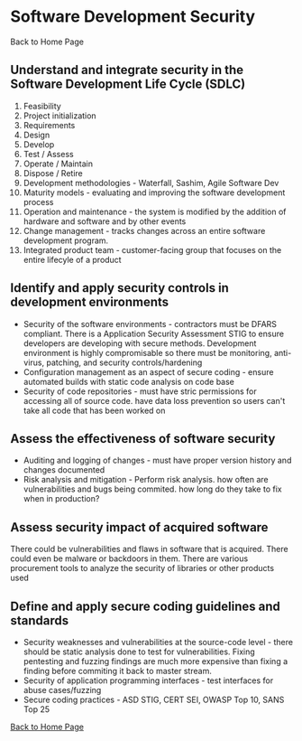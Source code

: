 # Software Development Security

Back to Home Page   


## Understand and integrate security in the Software Development Life Cycle \(SDLC\)

1. Feasibility
2. Project initialization
3. Requirements
4. Design
5. Develop
6. Test / Assess
7. Operate / Maintain
8. Dispose / Retire
9. Development methodologies - Waterfall, Sashim, Agile Software Dev
10. Maturity models - evaluating and improving the software development process
11. Operation and maintenance - the system is modified by the addition of hardware and software and by other events
12. Change management - tracks changes across an entire software development program.
13. Integrated product team - customer-facing group that focuses on the entire lifecyle of a product

## Identify and apply security controls in development environments

* Security of the software environments - contractors must be DFARS compliant. There is a Application Security Assessment STIG to ensure developers are developing with secure methods. Development environment is highly compromisable so there must be monitoring, anti-virus, patching, and security controls/hardening
* Configuration management as an aspect of secure coding - ensure automated builds with static code analysis on code base
* Security of code repositories - must have stric permissions for accessing all of source code. have data loss prevention so users can't take all code that has been worked on

## Assess the effectiveness of software security

* Auditing and logging of changes - must have proper version history and changes documented
* Risk analysis and mitigation - Perform risk analysis. how often are vulnerabilities and bugs being commited. how long do they take to fix when in production?

## Assess security impact of acquired software

There could be vulnerabilities and flaws in software that is acquired. There could even be malware or backdoors in them. There are various procurement tools to analyze the security of libraries or other products used

## Define and apply secure coding guidelines and standards

* Security weaknesses and vulnerabilities at the source-code level - there should be static analysis done to test for vulnerabilities. Fixing pentesting and fuzzing findings are much more expensive than fixing a finding before commiting it back to master stream.
* Security of application programming interfaces - test interfaces for abuse cases/fuzzing
* Secure coding practices - ASD STIG, CERT SEI, OWASP Top 10, SANS Top 25 

[Back to Home Page](https://github.com/so87/CISSP-Study-Guide)   


